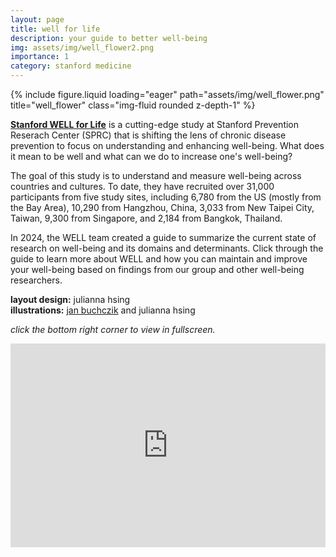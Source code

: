 ```yaml
---
layout: page
title: well for life
description: your guide to better well-being
img: assets/img/well_flower2.png
importance: 1
category: stanford medicine
---
```

<div class="row">
    <div class="col-sm mt-3 mt-md-0">
        {% include figure.liquid loading="eager" path="assets/img/well_flower.png" title="well_flower" class="img-fluid rounded z-depth-1" %}
    </div>
</div>

[**Stanford WELL for Life**](https://med.stanford.edu/wellforlife.html) is a cutting-edge study at Stanford Prevention Reserach Center (SPRC) that is shifting the lens of chronic disease prevention to focus on understanding and enhancing well-being. What does it mean to be well and what can we do to increase one's well-being? <br>

The goal of this study is to understand and measure well-being across countries and cultures. To date, they have recruited over 31,000 participants from five study sites, including 6,780 from the US (mostly from the Bay Area), 10,290 from Hangzhou, China, 3,033 from New Taipei City, Taiwan, 9,300 from Singapore, and 2,184 from Bangkok, Thailand.

In 2024, the WELL team created a guide to summarize the current state of research on well-being and its domains and determinants. Click through the guide to learn more about WELL and how you can maintain and improve your well-being based on findings from our group and other well-being researchers.

**layout design:** julianna hsing<br>
**illustrations:** [jan buchczik](https://www.buchczik.com/) and julianna hsing

_click the bottom right corner to view in fullscreen._

<!-- Embed Issuu Flipbook -->
<div style="position:relative;padding-top:max(60%,326px);height:0;width:100%">
<iframe allow="clipboard-write" sandbox="allow-top-navigation allow-top-navigation-by-user-activation allow-downloads allow-scripts allow-same-origin allow-popups allow-modals allow-popups-to-escape-sandbox allow-forms" allowfullscreen="true" style="position:absolute;border:none;width:100%;height:100%;left:0;right:0;top:0;bottom:0;" src="https://e.issuu.com/embed.html?d=well_curation_project_pdf_to_flip&u=stanfordwellforlife"></iframe>
</div>

